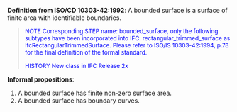﻿**Definition from ISO/CD 10303-42:1992**: A bounded surface is a surface of finite area with identifiable boundaries.

> <font color="#0000FF" size="-1"> NOTE Corresponding STEP name:
		  bounded_surface, only the following subtypes have been incorporated into IFC:
		  rectangular_trimmed_surface as IfcRectangularTrimmedSurface. Please refer to
		  ISO/IS 10303-42:1994, p.78 for the final definition of the formal standard.
		  </font>
> 
> <font size="-1"><font color="#0000FF">HISTORY New class in IFC Release
		  2x</font> </font>
>

**Informal propositions**:

1. A bounded surface has finite non-zero surface area.
2. A bounded surface has boundary curves.